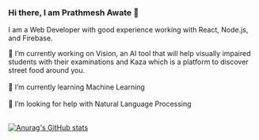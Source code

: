 ### Hi there, I am Prathmesh Awate 👋
I am a Web Developer with good experience working with React, Node.js, and Firebase.

🔭 I’m currently working on Vision, an AI tool that will help visually impaired students with their examinations and Kaza which is a platform to discover street food around you.<br/><br/>
🌱 I’m currently learning Machine Learning<br/><br/>
🤔 I’m looking for help with Natural Language Processing<br/><br/>


[![Anurag's GitHub stats](https://github-readme-stats.vercel.app/api?username=prathmesh-awate)](https://github.com/prathmesh-awate/github-readme-stats)
